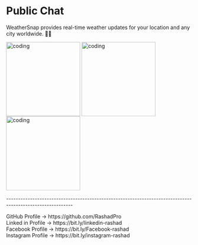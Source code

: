  
  <h1>Public Chat</h1>

  <p> 
   WeatherSnap provides real-time weather updates for your location and any city worldwide. 📱💬
  </p>
  <p>
 <img align="center" alt="coding" width="200" src="https://www8.0zz0.com/2024/04/15/15/830047519.png" alt="rashadpro">   
 <img align="center" alt="coding" width="200" src="https://www5.0zz0.com/2024/09/05/18/794921850.png" alt="rashadpro">   
 <img align="center" alt="coding" width="200" src="https://www12.0zz0.com/2024/04/15/15/672186971.png" alt="rashadpro">   
 </p>
  <p>
  <p>---------------------------------------------------------------------------------------------------------- <br></p>
  <p>
  GitHub Profile → https://github.com/RashadPro <br>
  Linked in Profile → https://bit.ly/linkedin-rashad <br>
  Facebook Profile → https://bit.ly/Facebook-rashad <br>
  Instagram Profile → https://bit.ly/instagram-rashad <br>
</p>
